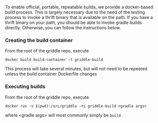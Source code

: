 To enable official, portable, repeatable builds, we provide a docker-based build process.  This is largely necessary due to the need of the testing process to invoke a thrift binary that is available on the path.  If you have a thrift binary on your path, you should be able to invoke gradle builds directly.  Otherwise, you can follow the instructions below.

### Creating the build container
From the root of the griddle repo, execute

`docker build build-container -t griddle-build`

This process will take several minutes, but will not need to be repeated unless the build container Dockerfile changes

### Executing builds
From the root of the griddle repo, execute

`docker run -v $(pwd):/src/griddle -ti griddle-build <gradle args>`

where \<gradle args> will most commonly simply be `build`


  
